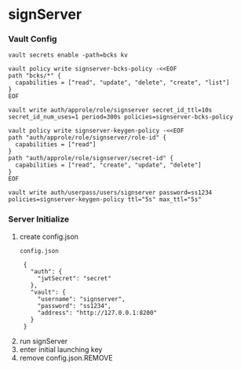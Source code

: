 # signServer

### Vault Config
<pre><code>vault secrets enable -path=bcks kv

vault policy write signserver-bcks-policy -&lt&ltEOF
path "bcks/*" {
  capabilities = ["read", "update", "delete", "create", "list"]
}
EOF

vault write auth/approle/role/signserver secret_id_ttl=10s secret_id_num_uses=1 period=300s policies=signserver-bcks-policy

vault policy write signserver-keygen-policy -&lt&ltEOF
path "auth/approle/role/signserver/role-id" {
  capabilities = ["read"]
}
path "auth/approle/role/signserver/secret-id" {
  capabilities = ["read", "create", "update", "delete"]
}
EOF

vault write auth/userpass/users/signserver password=ss1234 policies=signserver-keygen-policy ttl="5s" max_ttl="5s"</code></pre>


### Server Initialize
1. create config.json
    <pre><code>config.json
    
    {
      "auth": {
        "jwtSecret": "secret"
      },
      "vault": {
        "username": "signserver",
        "password": "ss1234",
        "address": "http://127.0.0.1:8200"
      }
    }</code></pre>
2. run signServer
3. enter initial launching key
4. remove config.json.REMOVE
